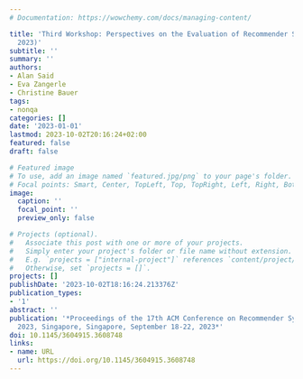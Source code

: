 ```yaml
---
# Documentation: https://wowchemy.com/docs/managing-content/

title: 'Third Workshop: Perspectives on the Evaluation of Recommender Systems (PERSPECTIVES
  2023)'
subtitle: ''
summary: ''
authors:
- Alan Said
- Eva Zangerle
- Christine Bauer
tags:
- nonqa
categories: []
date: '2023-01-01'
lastmod: 2023-10-02T20:16:24+02:00
featured: false
draft: false

# Featured image
# To use, add an image named `featured.jpg/png` to your page's folder.
# Focal points: Smart, Center, TopLeft, Top, TopRight, Left, Right, BottomLeft, Bottom, BottomRight.
image:
  caption: ''
  focal_point: ''
  preview_only: false

# Projects (optional).
#   Associate this post with one or more of your projects.
#   Simply enter your project's folder or file name without extension.
#   E.g. `projects = ["internal-project"]` references `content/project/deep-learning/index.md`.
#   Otherwise, set `projects = []`.
projects: []
publishDate: '2023-10-02T18:16:24.213376Z'
publication_types:
- '1'
abstract: ''
publication: '*Proceedings of the 17th ACM Conference on Recommender Systems, RecSys
  2023, Singapore, Singapore, September 18-22, 2023*'
doi: 10.1145/3604915.3608748
links:
- name: URL
  url: https://doi.org/10.1145/3604915.3608748
---
```

